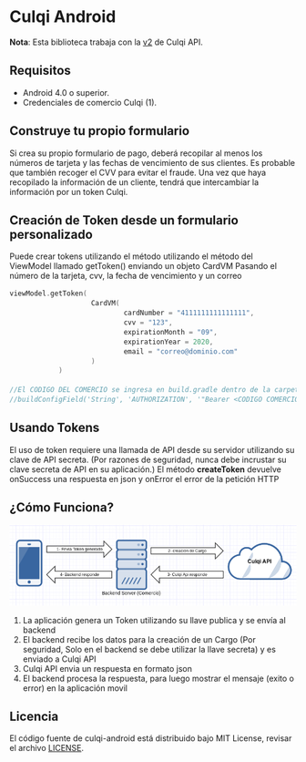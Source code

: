 # Culqi Android

**Nota**: Esta biblioteca trabaja con la [v2](https://culqi.com/api/) de Culqi API.

## Requisitos

* Android 4.0 o superior.
* Credenciales de comercio Culqi (1).

## Construye tu propio formulario

Si crea su propio formulario de pago, deberá recopilar al menos los números de tarjeta y las fechas de vencimiento de sus clientes. Es probable que también recoger el CVV para evitar el fraude.
Una vez que haya recopilado la información de un cliente, tendrá que intercambiar la información por un token Culqi.

## Creación de Token desde un formulario personalizado

Puede crear tokens utilizando el método utilizando el método del ViewModel llamado getToken() enviando un objeto CardVM
Pasando el número de la tarjeta, cvv, la fecha de vencimiento y un correo

```Kotlin
viewModel.getToken(
                    CardVM(
                            cardNumber = "4111111111111111",
                            cvv = "123",
                            expirationMonth = "09",
                            expirationYear = 2020,
                            email = "correo@dominio.com"
                    )
            )

//El CODIGO DEL COMERCIO se ingresa en build.gradle dentro de la carpeta app (Se reemplaza el <CODIGO COMERCIO> por el CODIGO DEL COMERCIO
//buildConfigField('String', 'AUTHORIZATION', '"Bearer <CODIGO COMERCIO>"')
```

## Usando Tokens

El uso de token requiere una llamada de API desde su servidor utilizando su clave de API secreta. (Por razones de seguridad, nunca debe incrustar su clave secreta de API en su aplicación.) El método **createToken** devuelve onSuccess una respuesta en json y onError el error de la petición HTTP

## ¿Cómo Funciona?

![workflow](workflow.png)

1. La aplicación genera un Token utilizando su llave publica y se envía al backend
2. El backend recibe los datos para la creación de un Cargo (Por seguridad, Solo en el backend se  debe utilizar la llave secreta) y es enviado a Culqi API
3. Culqi API envia un respuesta en formato json
4. El backend procesa la respuesta, para luego mostrar el mensaje (exito o error) en la aplicación movil

## Licencia

El código fuente de culqi-android está distribuido bajo MIT License, revisar el archivo [LICENSE](https://github.com/culqi/culqi-java/blob/master/LICENSE).
